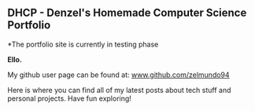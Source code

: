 ## DHCP - Denzel's Homemade Computer Science Portfolio 

*The portfolio site is currently in testing phase

<b>Ello.</b>

My github user page can be found at: www.github.com/zelmundo94

Here is where you can find all of my latest posts about tech stuff  and personal projects. Have fun exploring!

